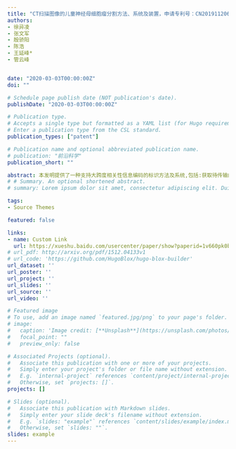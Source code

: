 ```yaml
---
title: "CT扫描图像的儿童神经母细胞瘤分割方法、系统及装置，申请专利号：CN201911206067.X" 
authors:
- 徐异凌
- 张文军
- 殷骄阳
- 陈浩
- 王延峰*
- 管云峰


date: "2020-03-03T00:00:00Z"
doi: ""

# Schedule page publish date (NOT publication's date).
publishDate: "2020-03-03T00:00:00Z"

# Publication type.
# Accepts a single type but formatted as a YAML list (for Hugo requirements).
# Enter a publication type from the CSL standard.
publication_types: ["patent"]

# Publication name and optional abbreviated publication name.
# publication: "前沿科学"
publication_short: ""

abstract: 本发明提供了一种支持大跨度相关性信息编码的标识方法及系统,包括:获取待传输的视频内容;在待传输的视频内容中添加标识信息,通过标识信息指示视频内容中的不同视频流,并指示相同通道的不同视频流或不同通道的视频流之间的参考,映射关系.本发明对利用大跨度相关性信息进行视频编码所需要的信息进行了标识,标识信息指示了视频通道,视频帧所属流以及相同通道或不同通道的流之间的映射关系.在具体的应用中,可以使现有的传输系统支持监控视频,视频会议,网络电视,流媒体等视频内容利用大跨度相关性信息进行编码,以在实际的传输系统中,进一步提升视频内容的编码效率与传输效率.
# # Summary. An optional shortened abstract.
# summary: Lorem ipsum dolor sit amet, consectetur adipiscing elit. Duis posuere tellus ac convallis placerat. Proin tincidunt magna sed ex sollicitudin condimentum.

tags:
- Source Themes

featured: false

links:
- name: Custom Link
  url: https://xueshu.baidu.com/usercenter/paper/show?paperid=1v660pk0bk160m80c4690j40qy610162&site=xueshu_se&hitarticle=1
# url_pdf: http://arxiv.org/pdf/1512.04133v1
# url_code: 'https://github.com/HugoBlox/hugo-blox-builder'
url_dataset: ''
url_poster: ''
url_project: ''
url_slides: ''
url_source: ''
url_video: ''

# Featured image
# To use, add an image named `featured.jpg/png` to your page's folder. 
# image:
#   caption: 'Image credit: [**Unsplash**](https://unsplash.com/photos/s9CC2SKySJM)'
#   focal_point: ""
#   preview_only: false

# Associated Projects (optional).
#   Associate this publication with one or more of your projects.
#   Simply enter your project's folder or file name without extension.
#   E.g. `internal-project` references `content/project/internal-project/index.md`.
#   Otherwise, set `projects: []`.
projects: []

# Slides (optional).
#   Associate this publication with Markdown slides.
#   Simply enter your slide deck's filename without extension.
#   E.g. `slides: "example"` references `content/slides/example/index.md`.
#   Otherwise, set `slides: ""`.
slides: example
---
```

